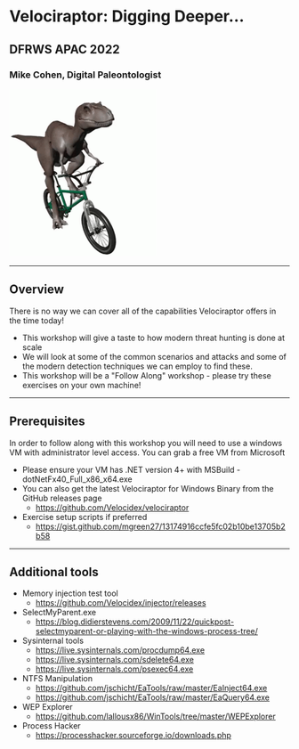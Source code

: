 <!-- .slide: class="title" -->
# Velociraptor: Digging Deeper…

<div class="inset">

## DFRWS APAC 2022

### Mike Cohen, Digital Paleontologist

</div>

<img src="/resources/velo_bike.gif" class="fixed" style=" right: 0px;  bottom: 0px; height: 300px; z-index: -10;"/>

---

<!-- .slide: class="content" -->
## Overview

There is no way we can cover all of the capabilities Velociraptor offers in the time today!

* This workshop will give a taste to how modern threat hunting is done
  at scale
* We will look at some of the common scenarios and attacks and some of
  the modern detection techniques we can employ to find these.
* This workshop will be a "Follow Along" workshop - please try these
  exercises on your own machine!

---

<!-- .slide: class="content" -->
## Prerequisites

In order to follow along with this workshop you will need to use a
windows VM with administrator level access.  You can grab a free VM
from Microsoft

* Please ensure your VM has .NET version 4+ with MSBuild -
dotNetFx40_Full_x86_x64.exe
* You can also get the latest Velociraptor for Windows Binary from the
GitHub releases page
    * https://github.com/Velocidex/velociraptor
* Exercise setup scripts if preferred
    * https://gist.github.com/mgreen27/13174916ccfe5fc02b10be13705b2b58


---


<!-- .slide: class="content small-font" -->

## Additional tools

* Memory injection test tool
    * https://github.com/Velocidex/injector/releases
* SelectMyParent.exe
    * https://blog.didierstevens.com/2009/11/22/quickpost-selectmyparent-or-playing-with-the-windows-process-tree/
* Sysinternal tools
    * https://live.sysinternals.com/procdump64.exe
    * https://live.sysinternals.com/sdelete64.exe
    * https://live.sysinternals.com/psexec64.exe
* NTFS Manipulation
    * https://github.com/jschicht/EaTools/raw/master/EaInject64.exe
    * https://github.com/jschicht/EaTools/raw/master/EaQuery64.exe
* WEP Explorer
    * https://github.com/lallousx86/WinTools/tree/master/WEPExplorer
* Process Hacker
    * https://processhacker.sourceforge.io/downloads.php
